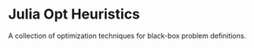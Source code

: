 # Julia Opt Heuristics

A collection of optimization techniques for black-box problem definitions. 
